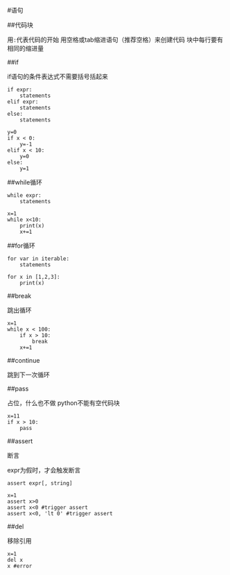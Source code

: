 #语句

##代码块

用`:`代表代码的开始
用空格或tab缩进语句（推荐空格）来创建代码
块中每行要有相同的缩进量


##if

if语句的条件表达式不需要括号括起来

```
if expr:
    statements
elif expr:
    statements
else:
    statements
```

```
y=0
if x < 0:
    y=-1
elif x < 10:
    y=0
else:
    y=1
```

##while循环

```
while expr:
    statements
```

```
x=1
while x<10:
    print(x)
    x+=1
```


##for循环

```
for var in iterable:
    statements
```

```
for x in [1,2,3]:
    print(x)
```


##break

跳出循环

```
x=1
while x < 100:
    if x > 10:
        break
    x+=1
```

##continue

跳到下一次循环

##pass

占位，什么也不做
python不能有空代码块

```
x=11
if x > 10:
    pass
```

##assert

断言

expr为假时，才会触发断言

```
assert expr[, string]
```

```
x=1
assert x>0
assert x<0 #trigger assert
assert x<0, 'lt 0' #trigger assert
```

##del

移除引用

```
x=1
del x
x #error
```